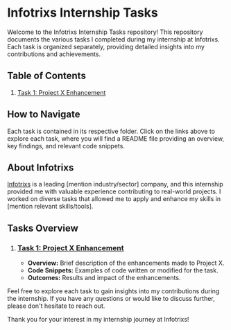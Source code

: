 # Infotrixs Internship Tasks

Welcome to the Infotrixs Internship Tasks repository! This repository documents the various tasks I completed during my internship at Infotrixs. Each task is organized separately, providing detailed insights into my contributions and achievements.

## Table of Contents

1. [Task 1: Project X Enhancement](link-to-task-1)

## How to Navigate

Each task is contained in its respective folder. Click on the links above to explore each task, where you will find a README file providing an overview, key findings, and relevant code snippets.

## About Infotrixs

[Infotrixs](https://www.infotrixs.com/) is a leading [mention industry/sector] company, and this internship provided me with valuable experience contributing to real-world projects. I worked on diverse tasks that allowed me to apply and enhance my skills in [mention relevant skills/tools].

## Tasks Overview

1. ### [Task 1: Project X Enhancement](link-to-task-1)
   - **Overview:** Brief description of the enhancements made to Project X.
   - **Code Snippets:** Examples of code written or modified for the task.
   - **Outcomes:** Results and impact of the enhancements.


Feel free to explore each task to gain insights into my contributions during the internship. If you have any questions or would like to discuss further, please don't hesitate to reach out.

Thank you for your interest in my internship journey at Infotrixs!
